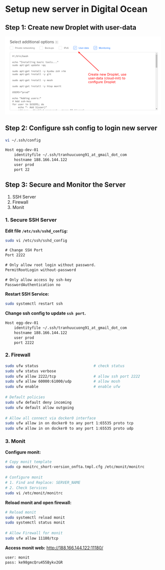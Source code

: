 # Setup new server in Digital Ocean

## Step 1: Create new Droplet with user-data

![Create new Droplet with user-data](images/01-create-droplet-with-user-data.png)


## Step 2: Configure ssh config to login new server

```sh
vi ~/.ssh/config
```

```
Host egg-dev-01
    identityfile ~/.ssh/tranhuucuong91_at_gmail_dot_com
    hostname 188.166.144.122
    user prod
    port 22
```

## Step 3: Secure and Monitor the Server

1. SSH Server
2. Firewall
3. Monit

### 1. Secure SSH Server

**Edit file `/etc/ssh/sshd_config`:**

```sh
sudo vi /etc/ssh/sshd_config
```

```
# Change SSH Port
Port 2222

# Only allow root login without password.
PermitRootLogin without-password

# Only allow access by ssh-key
PasswordAuthentication no
```

**Restart SSH Service:**

```sh
sudo systemctl restart ssh
```

**Change ssh config to update `ssh port`.**

```
Host egg-dev-01
    identityfile ~/.ssh/tranhuucuong91_at_gmail_dot_com
    hostname 188.166.144.122
    user prod
    port 2222
```

### 2. Firewall

```sh
sudo ufw status                         # check status
sudo ufw status verbose
sudo ufw allow 2222/tcp                 # allow ssh port 2222
sudo ufw allow 60000:61000/udp          # allow mosh
sudo ufw enable                         # enable ufw

# Default policies
sudo ufw default deny incoming
sudo ufw default allow outgoing

# Allow all connect via docker0 interface
sudo ufw allow in on docker0 to any port 1:65535 proto tcp
sudo ufw allow in on docker0 to any port 1:65535 proto udp
```

### 3. Monit
**Configure monit:**

```sh
# Copy monit template
sudo cp monitrc_short-version_onfta.tmpl.cfg /etc/monit/monitrc

# Configure monit
# 1. Find and Replace: SERVER_NAME
# 2. Check Services
sudo vi /etc/monit/monitrc
```

**Reload monit and open firewall:**

```sh
# Reload monit
sudo systemctl reload monit
sudo systemctl status monit

# Allow Firewall for monit
sudo ufw allow 11180/tcp
```

**Access monit web:**
http://188.166.144.122:11180/

```
user: monit
pass: ke98gmcQru455Bykv2GR
```
